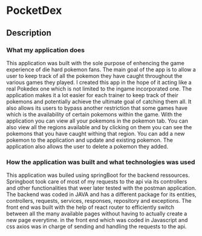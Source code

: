 # PocketDex

## Description

### What my application does

This application was built with the sole purpose of enhencing the game experience of die hard pokemon fans.
The main goal of the app is to allow a user to keep track of all the pokemon they have caught throughout the various games they played.
I created this app in the hope of it acting like a real Pokedex one which is not limited to the ingame incorporated one.
The application makes it a lot easier for each trainer to keep track of their pokemons and potentially achieve the ultimate goal of catching them all.
It also allows its users to bypass another restriction that some games have which is the availability of certain pokemons within the game.
With the application you can view all your pokemons in the pokemon tab.
You can also view all the regions available and by clicking on them you can see the pokemons that you have caught withing that region.
You can add a new pokemon to the application and update and existing pokemon.
The application also allows the user to delete a pokemon they added.

### How the application was built and what technologies was used

This application was builed using springBoot for the backend ressources. 
Springboot took care of most of my requests to the api via its controllers and other functionalities that weer later tested with the postman application.
The backend was coded in JAVA and has a different package for its entities, controllers, requests, services, responses, repository and exceptions.
The front end was built with the help of react router to efficiently switch between all the many available pages without having to actually create 
a new page everytime.
in the front end which was coded in Javascript and css axios was in charge of sending and handling the requests to the api.

